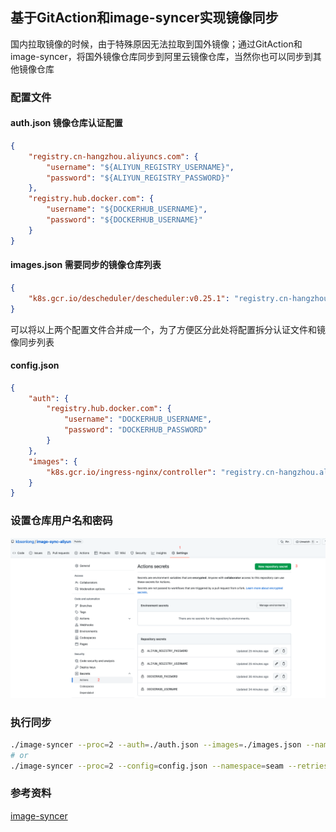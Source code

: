 ## 基于GitAction和image-syncer实现镜像同步

国内拉取镜像的时候，由于特殊原因无法拉取到国外镜像；通过GitAction和image-syncer，将国外镜像仓库同步到阿里云镜像仓库，当然你也可以同步到其他镜像仓库

### 配置文件

####  auth.json  镜像仓库认证配置
```json
{
    "registry.cn-hangzhou.aliyuncs.com": {
        "username": "${ALIYUN_REGISTRY_USERNAME}",
        "password": "${ALIYUN_REGISTRY_PASSWORD}"
    },
    "registry.hub.docker.com": {
        "username": "${DOCKERHUB_USERNAME}",
        "password": "${DOCKERHUB_USERNAME}"
    }
}
```

#### images.json  需要同步的镜像仓库列表

```json
{
    "k8s.gcr.io/descheduler/descheduler:v0.25.1": "registry.cn-hangzhou.aliyuncs.com/seam/descheduler:v0.25.1"
}
```

可以将以上两个配置文件合并成一个，为了方便区分此处将配置拆分认证文件和镜像同步列表
#### config.json
```json
{
    "auth": {
        "registry.hub.docker.com": {
            "username": "DOCKERHUB_USERNAME",
            "password": "DOCKERHUB_PASSWORD"
        }
    },
    "images": {
        "k8s.gcr.io/ingress-nginx/controller": "registry.cn-hangzhou.aliyuncs.com/seam/ingress-nginx-controller"
    }
}
```

### 设置仓库用户名和密码
![](/images/secrets.png)


### 执行同步
```bash
./image-syncer --proc=2 --auth=./auth.json --images=./images.json --namespace=seam --retries=2
# or
./image-syncer --proc=2 --config=config.json --namespace=seam --retries=2
```

### 参考资料
[image-syncer](https://github.com/AliyunContainerService/image-syncer.git)